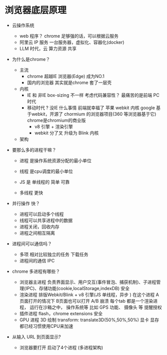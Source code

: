 # 浏览器底层原理

- 云操作系统
  - web 程序？
    chrome 足够强的话，可以根据云服务 
  - 阿里云 IP 服务
    一台服务器，虚拟化、容器化(docker)
  - LLM 时代，云 算力资源 共享

- 为什么是chrome？
  - 主流
    - chrome 超越IE 浏览器(Edge) 成为NO.1
    - 国内的浏览器 其实就是chrome 套了一层壳
  - 内核
    - IE 和 非IE box-sizing 不一样 考虑代码兼容性？  最痛苦的是前端 PC时代
    - 移动时代 ? 没IE 什么事情  前端就幸福了
      苹果 webkit 内核
      google 基于webkit，开源了 chormium 的浏览器项目(360 等浏览器基于它)
      chrome是chromium的商业版
      - v8 引擎 + 渲染引擎
      - webkit 分了叉 升级为 Blink 内核
  - 架构
- 要那么多的进程干嘛？
  - 进程 是操作系统资源分配的最小单位
  - 线程 是cpu调度的最小单位

  - JS 是 单线程的 简单 可靠
  - 多线程 更快

- 并行操作 快？ 
  - 进程可以启动多个线程
  - 线程可以共享进程中的数据
  - 进程关闭，回收内存
  - 进程之间相互隔离

- 进程间可以通信吗？
  - 多项 相对比较独立的任务
  下载任务
  - 进程间的通信 IPC 

- chrome 多进程有哪些？
  - 浏览器主进程
    负责界面显示、用户交互(事件冒泡、捕获机制)、子进程管理(IPC)、存储功能(cookie,localStorage,indexDB) 安全
  - 渲染进程
    排版Webkit/Blink + v8 引擎(JS 单线程，异步 )  在这个进程
    A 页面打开的情况下 B页面也可以打开 A/B 崩溃
    每个tab 都是一个渲染进程， 运行在沙箱之中， 操作系统等
    比如 GPS 功能、 摄像头 等 提醒授权
  - 插件进程
     flash，chrome extensions 安全
  - GPU 进程
    3D 绘制 transform: translate3D(50%,50%,50%)
    显卡 显存 都已经习惯使用CPU来加速

- 从输入 URL 到页面显示?
  - 浏览器要打开 启动了4个进程  (多进程架构)